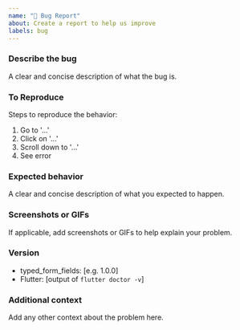```yaml
---
name: "🐛 Bug Report"
about: Create a report to help us improve
labels: bug
---
```


### Describe the bug

A clear and concise description of what the bug is.

### To Reproduce

Steps to reproduce the behavior:

1. Go to '...'
2. Click on '...'
3. Scroll down to '...'
4. See error

### Expected behavior

A clear and concise description of what you expected to happen.

### Screenshots or GIFs

If applicable, add screenshots or GIFs to help explain your problem.

### Version

- typed_form_fields: [e.g. 1.0.0]
- Flutter: [output of `flutter doctor -v`]

### Additional context

Add any other context about the problem here.
